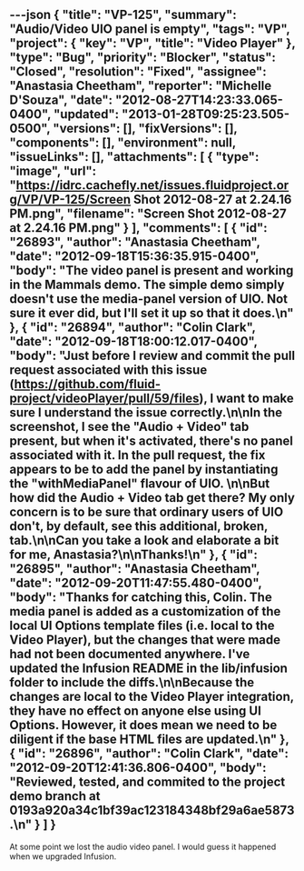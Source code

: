 ---json
{
  "title": "VP-125",
  "summary": "Audio/Video UIO panel is empty",
  "tags": "VP",
  "project": {
    "key": "VP",
    "title": "Video Player"
  },
  "type": "Bug",
  "priority": "Blocker",
  "status": "Closed",
  "resolution": "Fixed",
  "assignee": "Anastasia Cheetham",
  "reporter": "Michelle D'Souza",
  "date": "2012-08-27T14:23:33.065-0400",
  "updated": "2013-01-28T09:25:23.505-0500",
  "versions": [],
  "fixVersions": [],
  "components": [],
  "environment": null,
  "issueLinks": [],
  "attachments": [
    {
      "type": "image",
      "url": "https://idrc.cachefly.net/issues.fluidproject.org/VP/VP-125/Screen Shot 2012-08-27 at 2.24.16 PM.png",
      "filename": "Screen Shot 2012-08-27 at 2.24.16 PM.png"
    }
  ],
  "comments": [
    {
      "id": "26893",
      "author": "Anastasia Cheetham",
      "date": "2012-09-18T15:36:35.915-0400",
      "body": "The video panel **is** present and working in the Mammals demo. The simple demo simply doesn't use the media-panel version of UIO. Not sure it ever did, but I'll set it up so that it does.\n"
    },
    {
      "id": "26894",
      "author": "Colin Clark",
      "date": "2012-09-18T18:00:12.017-0400",
      "body": "Just before I review and commit the pull request associated with this issue (<https://github.com/fluid-project/videoPlayer/pull/59/files>), I want to make sure I understand the issue correctly.\n\nIn the screenshot, I see the \"Audio + Video\" tab present, but when it's activated, there's no panel associated with it. In the pull request, the fix appears to be to add the panel by instantiating the \"withMediaPanel\" flavour of UIO.&#x20;\n\nBut how did the Audio + Video tab get there? My only concern is to be sure that ordinary users of UIO don't, by default, see this additional, broken, tab.\n\nCan you take a look and elaborate a bit for me, Anastasia?\n\nThanks!\n"
    },
    {
      "id": "26895",
      "author": "Anastasia Cheetham",
      "date": "2012-09-20T11:47:55.480-0400",
      "body": "Thanks for catching this, Colin. The media panel is added as a customization of the local UI Options template files (i.e. local to the Video Player), but the changes that were made had not been documented anywhere. I've updated the Infusion README in the lib/infusion folder to include the diffs.\n\nBecause the changes are local to the Video Player integration, they have no effect on anyone else using UI Options. However, it does mean we need to be diligent if the base HTML files are updated.\n"
    },
    {
      "id": "26896",
      "author": "Colin Clark",
      "date": "2012-09-20T12:41:36.806-0400",
      "body": "Reviewed, tested, and commited to the project demo branch at 0193a920a34c1bf39ac123184348bf29a6ae5873.\n"
    }
  ]
}
---
At some point we lost the audio video panel. I would guess it happened when we upgraded Infusion.&#x20;

        